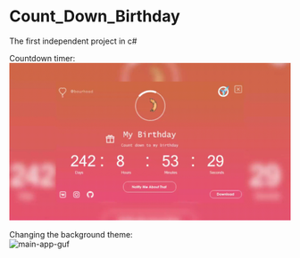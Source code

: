 # Count_Down_Birthday
The first independent project in c#  
  
Countdown timer:  
![main-app-guf](Count_Down_Birthday/AppRecources/MainApp.gif)  

Changing the background theme:   
![main-app-guf](Count_Down_Birthday/AppRecources/ChangeThemes.gif)  